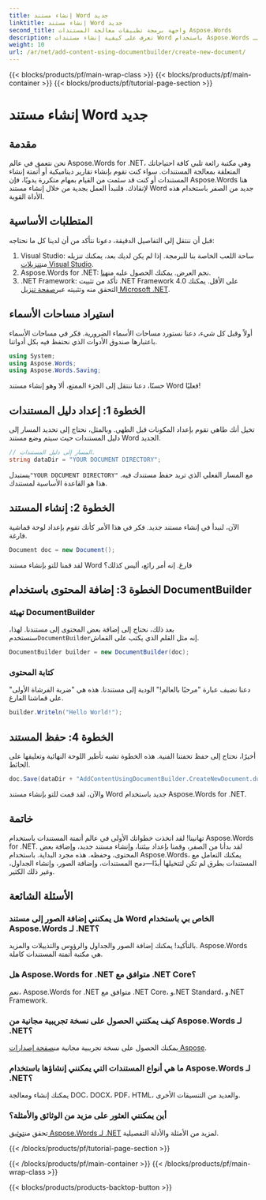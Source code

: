 ```yaml
---
title: إنشاء مستند Word جديد
linktitle: إنشاء مستند Word جديد
second_title: واجهة برمجة تطبيقات معالجة المستندات Aspose.Words
description: تعرف على كيفية إنشاء مستندات Word باستخدام Aspose.Words لـ .NET. سيرشدك هذا الدليل خطوة بخطوة خلال العملية، مما يجعل أتمتة المستندات أمرًا سهلاً.
weight: 10
url: /ar/net/add-content-using-documentbuilder/create-new-document/
---
```


{{< blocks/products/pf/main-wrap-class >}}
{{< blocks/products/pf/main-container >}}
{{< blocks/products/pf/tutorial-page-section >}}

# إنشاء مستند Word جديد

## مقدمة
نحن نتعمق في عالم Aspose.Words for .NET، وهي مكتبة رائعة تلبي كافة احتياجاتك المتعلقة بمعالجة المستندات. سواء كنت تقوم بإنشاء تقارير ديناميكية أو أتمتة إنشاء المستندات أو كنت قد سئمت من القيام بمهام متكررة يدويًا، فإن Aspose.Words هنا لإنقاذك. فلنبدأ العمل بجدية من خلال إنشاء مستند Word جديد من الصفر باستخدام هذه الأداة القوية.

## المتطلبات الأساسية

قبل أن ننتقل إلى التفاصيل الدقيقة، دعونا نتأكد من أن لدينا كل ما نحتاجه:

1.  Visual Studio: ساحة اللعب الخاصة بنا للبرمجة. إذا لم يكن لديك بعد، يمكنك تنزيله من[تنزيلات Visual Studio](https://visualstudio.microsoft.com/downloads/).
2.  Aspose.Words for .NET: نجم العرض. يمكنك الحصول عليه من[هنا](https://releases.aspose.com/words/net/).
3.  .NET Framework: تأكد من تثبيت .NET Framework 4.0 على الأقل. يمكنك التحقق منه وتثبيته عبر[صفحة تنزيل Microsoft .NET](https://dotnet.microsoft.com/download/dotnet-framework).

## استيراد مساحات الأسماء

أولاً وقبل كل شيء، دعنا نستورد مساحات الأسماء الضرورية. فكر في مساحات الأسماء باعتبارها صندوق الأدوات الذي نحتفظ فيه بكل أدواتنا.

```csharp
using System;
using Aspose.Words;
using Aspose.Words.Saving;
```

حسنًا، دعنا ننتقل إلى الجزء الممتع، ألا وهو إنشاء مستند Word فعليًا!

## الخطوة 1: إعداد دليل المستندات

تخيل أنك طاهي تقوم بإعداد المكونات قبل الطهي. وبالمثل، نحتاج إلى تحديد المسار إلى دليل المستندات حيث سيتم وضع مستند Word الجديد.

```csharp
// المسار إلى دليل المستندات.
string dataDir = "YOUR DOCUMENT DIRECTORY";
```

 يستبدل`"YOUR DOCUMENT DIRECTORY"` مع المسار الفعلي الذي تريد حفظ مستندك فيه. هذا هو القاعدة الأساسية لمستندك.

## الخطوة 2: إنشاء المستند

الآن، لنبدأ في إنشاء مستند جديد. فكر في هذا الأمر كأنك تقوم بإعداد لوحة قماشية فارغة.

```csharp
Document doc = new Document();
```

لقد قمنا للتو بإنشاء مستند Word فارغ. إنه أمر رائع، أليس كذلك؟

## الخطوة 3: إضافة المحتوى باستخدام DocumentBuilder

### تهيئة DocumentBuilder

 بعد ذلك، نحتاج إلى إضافة بعض المحتوى إلى مستندنا. لهذا، سنستخدم`DocumentBuilder`إنه مثل القلم الذي يكتب على القماش.

```csharp
DocumentBuilder builder = new DocumentBuilder(doc);
```

### كتابة المحتوى

دعنا نضيف عبارة "مرحبًا بالعالم!" الودية إلى مستندنا. هذه هي "ضربة الفرشاة الأولى" على قماشنا الفارغ.

```csharp
builder.Writeln("Hello World!");
```

## الخطوة 4: حفظ المستند

أخيرًا، نحتاج إلى حفظ تحفتنا الفنية. هذه الخطوة تشبه تأطير اللوحة النهائية وتعليقها على الحائط.

```csharp
doc.Save(dataDir + "AddContentUsingDocumentBuilder.CreateNewDocument.docx");
```

والآن، لقد قمت للتو بإنشاء مستند Word جديد باستخدام Aspose.Words for .NET.

## خاتمة

تهانينا! لقد اتخذت خطواتك الأولى في عالم أتمتة المستندات باستخدام Aspose.Words for .NET. لقد بدأنا من الصفر، وقمنا بإعداد بيئتنا، وإنشاء مستند جديد، وإضافة بعض المحتوى، وحفظه. هذه مجرد البداية. باستخدام Aspose.Words، يمكنك التعامل مع المستندات بطرق لم تكن لتتخيلها أبدًا—دمج المستندات، وإضافة الصور، وإنشاء الجداول، وغير ذلك الكثير.

## الأسئلة الشائعة

### هل يمكنني إضافة الصور إلى مستند Word الخاص بي باستخدام Aspose.Words لـ .NET؟

بالتأكيد! يمكنك إضافة الصور والجداول والرؤوس والتذييلات والمزيد. Aspose.Words هي مكتبة أتمتة المستندات كاملة.

### هل Aspose.Words for .NET متوافق مع .NET Core؟

نعم، Aspose.Words for .NET متوافق مع .NET Core، و.NET Standard، و.NET Framework.

### كيف يمكنني الحصول على نسخة تجريبية مجانية من Aspose.Words لـ .NET؟

 يمكنك الحصول على نسخة تجريبية مجانية من[صفحة إصدارات Aspose](https://releases.aspose.com/).

### ما هي أنواع المستندات التي يمكنني إنشاؤها باستخدام Aspose.Words لـ .NET؟

يمكنك إنشاء ومعالجة DOC، DOCX، PDF، HTML، والعديد من التنسيقات الأخرى.

### أين يمكنني العثور على مزيد من الوثائق والأمثلة؟

 تحقق من[توثيق Aspose.Words لـ .NET](https://reference.aspose.com/words/net/) لمزيد من الأمثلة والأدلة التفصيلية.

{{< /blocks/products/pf/tutorial-page-section >}}

{{< /blocks/products/pf/main-container >}}
{{< /blocks/products/pf/main-wrap-class >}}

{{< blocks/products/products-backtop-button >}}
